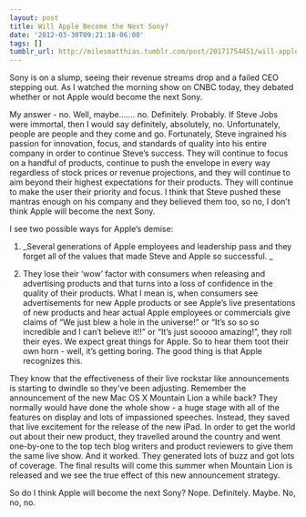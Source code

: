 ```yaml
---
layout: post
title: Will Apple Become the Next Sony?
date: '2012-03-30T09:21:18-06:00'
tags: []
tumblr_url: http://milesmatthias.tumblr.com/post/20171754451/will-apple-become-the-next-sony
---
```

Sony is on a slump, seeing their revenue streams drop and a failed CEO stepping out. As I watched the morning show on CNBC today, they debated whether or not Apple would become the next Sony.

My answer - no. Well, maybe……. no. Definitely. Probably. If Steve Jobs were immortal, then I would say definitely, absolutely, no. Unfortunately, people are people and they come and go. Fortunately, Steve ingrained his passion for innovation, focus, and standards of quality into his entire company in order to continue Steve’s success. They will continue to focus on a handful of products, continue to push the envelope in every way regardless of stock prices or revenue projections, and they will continue to aim beyond their highest expectations for their products. They will continue to make the user their priority and focus. I think that Steve pushed these mantras enough on his company and they believed them too, so no, I don’t think Apple will become the next Sony.

I see two possible ways for Apple’s demise:

1) _Several generations of Apple employees and leadership pass and they forget all of the values that made Steve and Apple so successful. _

2) They lose their ‘wow’ factor with consumers when releasing and advertising products and that turns into a loss of confidence in the quality of their products. What I mean is, when consumers see advertisements for new Apple products or see Apple’s live presentations of new products and hear actual Apple employees or commercials give claims of “We just blew a hole in the universe!” or “It’s so so so incredible and I can’t believe it!!” or “It’s just sooooo amazing!”, they roll their eyes. We expect great things for Apple. So to hear them toot their own horn - well, it’s getting boring. The good thing is that Apple recognizes this.

They know that the effectiveness of their live rockstar like announcements is starting to dwindle so they’ve been adjusting. Remember the announcement of the new Mac OS X Mountain Lion a while back? They normally would have done the whole show - a huge stage with all of the features on display and lots of impassioned speeches. Instead, they saved that live excitement for the release of the new iPad. In order to get the world out about their new product, they travelled around the country and went one-by-one to the top tech blog writers and product reviewers to give them the same live show. And it worked. They generated lots of buzz and got lots of coverage. The final results will come this summer when Mountain Lion is released and we see the true effect of this new announcement strategy.

So do I think Apple will become the next Sony? Nope. Definitely. Maybe. No, no, no.
